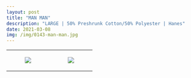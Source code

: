 ```yaml
---
layout: post
title: "MAN MAN"
description: "LARGE | 50% Preshrunk Cotton/50% Polyester | Hanes"
date: 2021-03-08
img: /img/0143-man-man.jpg
---
```




<table style="width:100%;"><tr><td style="vertical-align:top;">
      <figure class="tmblr-full" data-orig-height="2048" data-orig-width="1365" data-orig-src="https://concertshirts.netlify.app/shirts/0143/0143-01.jpg"><img src="https://64.media.tumblr.com/c3a56a5352c1f80b69effd6fef0e3742/6d6f890cc93049ad-9f/s540x810/9763bc8bd9355aa7dd6e752d615e8a53037b2383.jpg" data-orig-height="2048" data-orig-width="1365" data-orig-src="https://concertshirts.netlify.app/shirts/0143/0143-01.jpg"/></figure></td>
    <td style="vertical-align:top;">
      <figure class="tmblr-full" data-orig-height="2048" data-orig-width="1365" data-orig-src="https://concertshirts.netlify.app/shirts/0143/0143-02.jpg"><img src="https://64.media.tumblr.com/698e668a76af237759cffb759582b1d0/6d6f890cc93049ad-a0/s540x810/6aeada6af4285b779af2d4b2a0e2bff0448cf6c4.jpg" data-orig-height="2048" data-orig-width="1365" data-orig-src="https://concertshirts.netlify.app/shirts/0143/0143-02.jpg"/></figure></td>
  </tr></table>

